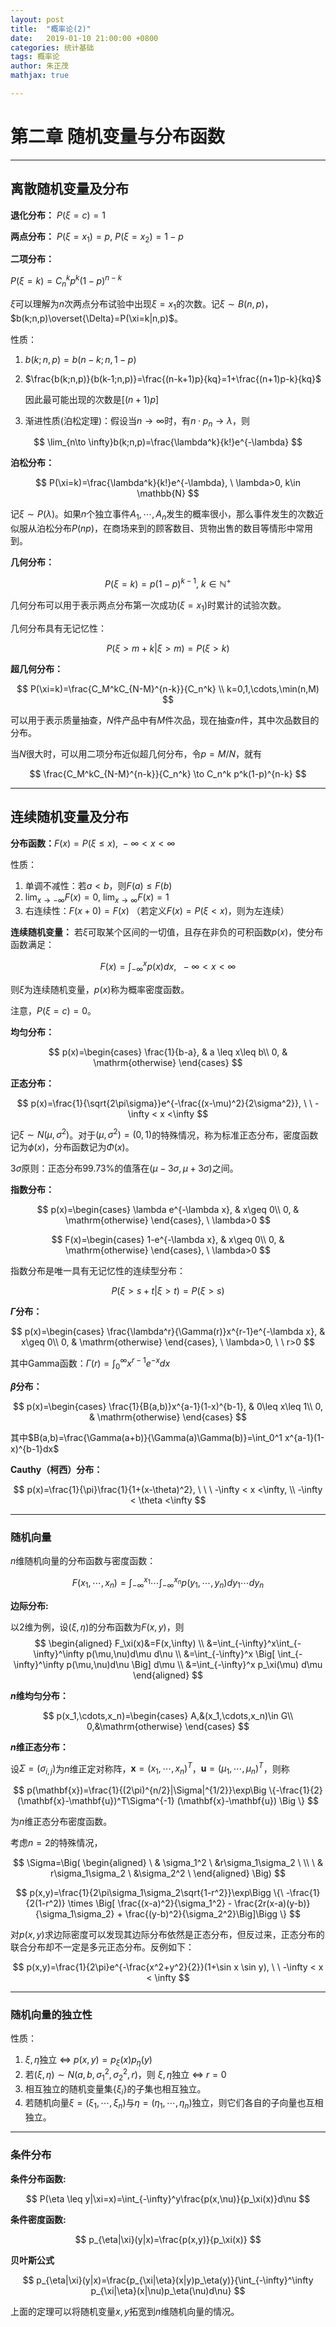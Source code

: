 ```yaml
---
layout: post
title:  "概率论(2)"
date:   2019-01-10 21:00:00 +0800
categories: 统计基础
tags: 概率论
author: 朱正茂
mathjax: true

---
```

# 第二章 随机变量与分布函数






---
## 离散随机变量及分布

**退化分布：** $P(\xi=c)=1$

**两点分布：** $P(\xi=x_1)=p, \ P(\xi=x_2)=1-p$

**二项分布：** 

$P(\xi=k)=C_n^k p^k(1-p)^{n-k}$

$\xi$可以理解为$n$次两点分布试验中出现$\xi=x_1$的次数。记$\xi \sim B(n,p)$，$b(k;n,p)\overset{\Delta}=P(\xi=k|n,p)$。

性质：
1. $b(k;n,p)=b(n-k;n,1-p)$
2. $\frac{b(k;n,p)}{b(k-1;n,p)}=\frac{(n-k+1)p}{kq}=1+\frac{(n+1)p-k}{kq}$

    因此最可能出现的次数是$[(n+1)p]$
3. 渐进性质(泊松定理)：假设当$n\to \infty$时，有$n\cdot p_n\to \lambda$，则

$$
\lim_{n\to \infty}b(k;n,p)=\frac{\lambda^k}{k!}e^{-\lambda}
$$

**泊松分布：**

$$
P(\xi=k)=\frac{\lambda^k}{k!}e^{-\lambda}, \ \lambda>0, k\in \mathbb{N}
$$

记$\xi \sim P(\lambda)$。如果$n$个独立事件$A_1,\cdots,A_n$发生的概率很小，那么事件发生的次数近似服从泊松分布$P(np)$，在商场来到的顾客数目、货物出售的数目等情形中常用到。

**几何分布：** 

$$
P(\xi=k)=p(1-p)^{k-1}, \ k\in \mathbb{N}^+ 
$$

几何分布可以用于表示两点分布第一次成功$(\xi=x_1)$时累计的试验次数。

几何分布具有无记忆性：

$$
P(\xi>m+k|\xi>m)=P(\xi>k)
$$

**超几何分布：**

$$
P(\xi=k)=\frac{C_M^kC_{N-M}^{n-k}}{C_n^k} \\
k=0,1,\cdots,\min(n,M)
$$

可以用于表示质量抽查，$N$件产品中有$M$件次品，现在抽查$n$件，其中次品数目的分布。

当$N$很大时，可以用二项分布近似超几何分布，令$p=M/N$，就有

$$
\frac{C_M^kC_{N-M}^{n-k}}{C_n^k} \to C_n^k p^k(1-p)^{n-k}
$$


---
## 连续随机变量及分布

**分布函数：**$F(x)=P(\xi\leq x), \ -\infty < x < \infty$ 

性质：
1. 单调不减性：若$a < b$，则$F(a)\leq F(b)$
2. $\lim_{x\to -\infty}F(x)=0, \ \lim_{x\to \infty}F(x)=1$
3. 右连续性：$F(x+0)=F(x)$ （若定义$F(x)=P(\xi < x)$，则为左连续）

**连续随机变量：** 若$\xi$可取某个区间的一切值，且存在非负的可积函数$p(x)$，使分布函数满足：

$$
F(x)=\int_{-\infty}^x p(x)dx, \ \ -\infty < x <\infty
$$

则$\xi$为连续随机变量，$p(x)$称为概率密度函数。

注意，$P(\xi=c)=0$。

**均匀分布：** 

$$
p(x)=\begin{cases} 
		\frac{1}{b-a}, & a \leq x\leq b\\ 
		0, & \mathrm{otherwise} 
	\end{cases}
$$

**正态分布：**

$$
p(x)=\frac{1}{\sqrt{2\pi\sigma}}e^{-\frac{(x-\mu)^2}{2\sigma^2}}, \ \ -\infty < x <\infty
$$

记$\xi \sim N(\mu,\sigma^2)$。对于$(\mu,\sigma^2)=(0,1)$的特殊情况，称为标准正态分布，密度函数记为$\phi(x)$，分布函数记为$\Phi(x)$。

$3\sigma$原则：正态分布99.73%的值落在$(\mu-3\sigma,\mu+3\sigma)$之间。

**指数分布：**

$$
p(x)=\begin{cases} 
		\lambda e^{-\lambda x}, & x\geq 0\\ 
		0, & \mathrm{otherwise} 
	\end{cases}, \ \lambda>0
$$

$$
F(x)=\begin{cases} 
		1-e^{-\lambda x}, & x\geq 0\\ 
		0, & \mathrm{otherwise} 
	\end{cases}, \ \lambda>0
$$

指数分布是唯一具有无记忆性的连续型分布：

$$P(\xi>s+t|\xi>t)=P(\xi>s)$$

**$\Gamma$分布：**

$$
p(x)=\begin{cases} 
		\frac{\lambda^r}{\Gamma(r)}x^{r-1}e^{-\lambda x}, & x\geq 0\\ 
		0, & \mathrm{otherwise} 
	\end{cases}, \ \lambda>0, \ \ r>0
$$

其中Gamma函数：$\Gamma(r)=\int_0^\infty x^{r-1}e^{-x}dx$

**$\beta$分布：**

$$
p(x)=\begin{cases} 
		\frac{1}{B(a,b)}x^{a-1}(1-x)^{b-1}, & 0\leq x\leq 1\\ 
		0, & \mathrm{otherwise} 
	\end{cases}
$$

其中$B(a,b)=\frac{\Gamma(a+b)}{\Gamma(a)\Gamma(b)}=\int_0^1 x^{a-1}(1-x)^{b-1}dx$

**Cauthy（柯西）分布：**

$$
p(x)=\frac{1}{\pi}\frac{1}{1+(x-\theta)^2}, \ \ \ -\infty < x <\infty, \\ 
-\infty < \theta <\infty
$$

---
### 随机向量

$n$维随机向量的分布函数与密度函数：

$$
F(x_1,\cdots,x_n)=\int_{-\infty}^{x_1}\cdots\int_{-\infty}^{x_n}p(y_1,\cdots,y_n)dy_1\cdots dy_n
$$

**边际分布:**

以2维为例，设$(\xi,\eta)$的分布函数为$F(x,y)$，则
$$
\begin{aligned}
F_\xi(x)&=F(x,\infty) \\
&=\int_{-\infty}^x\int_{-\infty}^\infty p(\mu,\nu)d\mu d\nu \\
&=\int_{-\infty}^x \Big[ \int_{-\infty}^\infty p(\mu,\nu)d\nu \Big] d\mu \\
&=\int_{-\infty}^x p_\xi(\mu) d\mu 
\end{aligned}
$$

**$n$维均匀分布：**

$$
p(x_1,\cdots,x_n)=\begin{cases}
        A,&(x_1,\cdots,x_n)\in G\\
        0,&\mathrm{otherwise}
\end{cases}
$$

**$n$维正态分布：**

设$\Sigma=(\sigma_{i,j})$为$n$维正定对称阵，$\mathbf{x}=(x_1,\cdots,x_n)^T$，$\mathbf{u}=(\mu_1,\cdots,\mu_n)^T$，则称

$$
p(\mathbf{x})=\frac{1}{(2\pi)^{n/2}|\Sigma|^{1/2}}\exp\Big \{-\frac{1}{2}(\mathbf{x}-\mathbf{u})^T\Sigma^{-1} (\mathbf{x}-\mathbf{u}) \Big \}
$$

为$n$维正态分布密度函数。

考虑$n=2$的特殊情况，

$$
\Sigma=\Big( \begin{aligned}
\ & \sigma_1^2  \ &r\sigma_1\sigma_2 \ \\
\ & r\sigma_1\sigma_2  \ &\sigma_2^2 \ 
\end{aligned} \Big)
$$

$$
p(x,y)=\frac{1}{2\pi\sigma_1\sigma_2\sqrt{1-r^2}}\exp\Bigg \{\ -\frac{1}{2(1-r^2)} \times \Big[ \frac{(x-a)^2}{\sigma_1^2} - \frac{2r(x-a)(y-b)}{\sigma_1\sigma_2} + \frac{(y-b)^2}{\sigma_2^2}\Big]\Bigg \}
$$

对$p(x,y)$求边际密度可以发现其边际分布依然是正态分布，但反过来，正态分布的联合分布却不一定是多元正态分布。反例如下：

$$
p(x,y)=\frac{1}{2\pi}e^{-\frac{x^2+y^2}{2}}(1+\sin x \sin y), \ \ -\infty < x < \infty
$$

---
### 随机向量的独立性

性质：
1. $\xi,\eta$独立 $\iff$ $p(x,y)=p_\xi(x)p_\eta(y)$
2. 若$(\xi,\eta)\sim N(a,b,\sigma_1^2,\sigma_2^2,r)$，则
    $\xi,\eta$独立 $\iff$  $r=0$
3. 相互独立的随机变量集$\{\xi_i\}$的子集也相互独立。
4. 若随机向量$\xi=(\xi_1,\cdots,\xi_n)$与$\eta=(\eta_1,\cdots,\eta_n)$独立，则它们各自的子向量也互相独立。

---
### 条件分布

**条件分布函数:**

$$
P(\eta \leq y|\xi=x)=\int_{-\infty}^y\frac{p(x,\nu)}{p_\xi(x)}d\nu
$$

**条件密度函数:**

$$
p_{\eta|\xi}(y|x)=\frac{p(x,y)}{p_\xi(x)}
$$

**贝叶斯公式**

$$
p_{\eta|\xi}(y|x)=\frac{p_{\xi|\eta}(x|y)p_\eta(y)}{\int_{-\infty}^\infty p_{\xi|\eta}(x|\nu)p_\eta(\nu)d\nu}
$$

上面的定理可以将随机变量$x,y$拓宽到$n$维随机向量的情况。


